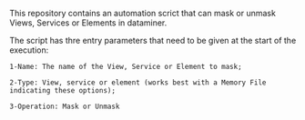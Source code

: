 This repository contains an automation scrict that can mask or unmask Views, Services or Elements in dataminer.

The script has thre entry parameters that need to be given at the start of the execution:

    1-Name: The name of the View, Service or Element to mask;
  
    2-Type: View, service or element (works best with a Memory File indicating these options);
  
    3-Operation: Mask or Unmask
